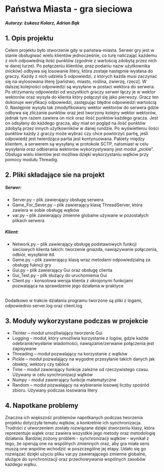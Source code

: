 # Państwa Miasta - gra sieciowa 
##### Autorzy: Łukasz Kolarz, Adrian Bąk

## 1. Opis projektu
Celem projektu było stworzenie gdy w państwa-miasta. Serwer gry jest w stanie obsługiwać wielu klientów jednocześnie, co turę naliczając każdemu z nich odpowiednią ilość punktów (zgodnie z wartością zdobytą przez nich w danej turze). Po połączeniu klientów, praz podaniu nazw użytkownika (nicków) odbywa się losowanie litery, która zostaje następnie wysłana do graczy. Każdy z nich udziela 5 odpowiedzi, z których każda musi zaczynać się na wylosowana literę [państwo, miasto, roślina, zwierzę, rzecz]. W dalszej kolejności odpowiedzi są wysyłane w postaci wektora do serwera. Po otrzymaniu odpowiedzi od wszystkich graczy serwer łączy je w wektor wektorów oraz wysyła do klienta który połączył się jako pierwszy. Gracz ten dokonuje weryfikacji odpowiedzi, zastępując błędne odpowiedzi wartością 0. Następnie wysyła tak zmodyfikowany wektor wektorów do serwera gdzie odbywa się zliczanie punktów oraz jest tworzony kolejny wektor wektorów, jednak tym razem zawiera on nick oraz ilość punktów każdego gracza. Jest on odsyłany do każdego gracza, aby miał on pogląd na ilość punktów zdobytą przez innych użytkowników w danej rundzie. Po wyświetleniu ilości punktów każdy z graczy może wybrać czy chce powtórzyć partię, jeśli odpowiedź jest twierdząca partia jest kontynuowana. Pakiety między klientem, a serwerem są wysyłany w protokole SCTP, natomiast w celu wysyłania oraz odbierania wektorów wykorzystywany jest moduł „pickle”. Obsługa wielu klientów jest możliwa dzięki wykorzystaniu wątków przy pomocy modułu Threadig.  

## 2. Pliki składające sie na projekt
##### Serwer:
- Server.py – plik zawierający obsługę serwera  
- Game_For_Sever.py – plik zawierający klasę ThreadServer, która zawiera w sobie obsługę wątków  
- var.py – plik zawierający zmienne globalne używane w pozostałych plikach serwera
##### Klient:
- Network.py – plik zawierający obsługę podstawowych funkcji sieciowych klienta takich: tworzenie gniazda, nawiązywanie połączenia, odbiór, wysyłanie itd.  
- Game.py – plik zawierający klasę wraz metodami odpowiedzialną za obsługę fukncji gry  
- Gui.py – plik zawierający Gui oraz obsługę clienta  
- Gui_Test.py – plik służący do uruchomienia Gui  
- Client.py - konsolowa wersja klienta z okrojonymi funkcjami pozwalająca na sprawdzenie jego działania w praktyce
</br>
Dodatkowo w trakcie działania programu tworzone są pliki z logami, odpowiednio server.log oraz client.log   

## 3. Moduły wykorzystane podczas w projekcie
- Tkinter – moduł umożliwiający tworzenie Gui  
- Logging – moduł, który umożliwia korzystanie z logów, gdzie każde odebranie/wysłanie wiadomości, nawiązanie/zerwanie połączenia jest zapisywane  
- Threading – moduł pozwalający na korzystanie z wątków  
- Pickle – moduł pozwalający na wygodne przesyłanie takich danych jak obiekty, wektory czy tablice  
- Time – moduł zawierający funkcje zależne od rzeczywistego czasu. Używany w celu synchronizacji wątków  
- Numpy – moduł zawierający funkcje matematyczne  
- Random – moduł pozwalający na wybieranie losowej liczby spośród zbioru. Używany podczas losowania litery  

## 4. Napotkane problemy
Znaczna ich większość problemów napotkanych podczas tworzenia projektu dotyczyła tematu wątków, a konkretnie ich synchronizacja. Trudnści z utworzeniem zostały rozwiązane dzięki stworzeniu klasy, która reprezentuje wątek oraz zawiera wszystkie jego metody oraz metodologię działania. Bardziej zożony problem - synchronizacji wątków - wynikał z tego, że operują one na wspólnych zmiennych oraz, aby gra miała sens muszą one wspólne wchodzić w poszczególne jej etapy. Udało się go rozwiązać dzięki użyciu pliku var.py zawierającego zmienne globalne, służące do synchronizacji oraz przechowywania wspólnych zasobów każdego wątku.
